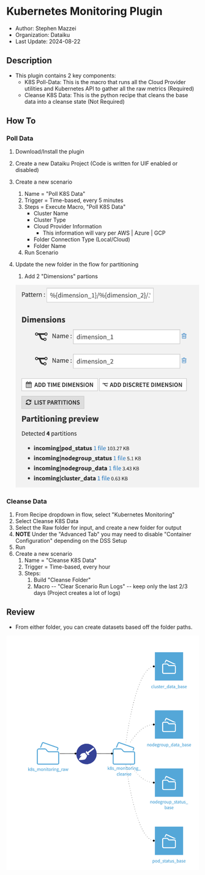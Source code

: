 # Kubernetes Monitoring Plugin

- Author: Stephen Mazzei
- Organization: Dataiku
- Last Update: 2024-08-22

## Description

- This plugin contains 2 key components:
  - K8S Poll-Data: This is the macro that runs all the Cloud Provider utilities and Kubernetes API to gather all the raw metrics (Required)
  - Cleanse K8S Data: This is the python recipe that cleans the base data into a cleanse state (Not Required)

## How To

### Poll Data

1. Download/Install the plugin
1. Create a new Dataiku Project (Code is written for UIF enabled or disabled)
1. Create a new scenario
    1. Name = "Poll K8S Data"
    1. Trigger = Time-based, every 5 minutes
    1. Steps = Execute Macro, "Poll K8S Data"
        - Cluster Name
        - Cluster Type
        - Cloud Provider Information
            - This information will vary per AWS | Azure | GCP
        - Folder Connection Type (Local/Cloud)
        - Folder Name
    1. Run Scenario
1. Update the new folder in the flow for partitioning
    1. Add 2 "Dimensions" partions

    ![Example](./.images/partitioning.png)

### Cleanse Data

1. From Recipe dropdown in flow, select "Kubernetes Monitoring"
1. Select Cleanse K8S Data
1. Select the Raw folder for input, and create a new folder for output
1. **NOTE** Under the "Advanced Tab" you may need to disable "Container Configuration" depending on the DSS Setup
1. Run
1. Create a new scenario
    1. Name = "Cleanse K8S Data"
    1. Trigger = Time-based, every hour
    1. Steps:
        1. Build "Cleanse Folder"
        1. Macro -- "Clear Scenario Run Logs" -- keep only the last 2/3 days (Project creates a lot of logs)

## Review

- From either folder, you can create datasets based off the folder paths. 

![Example](./.images/flow_example.png)

